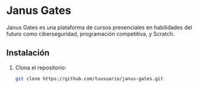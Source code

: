 # Janus Gates

Janus Gates es una plataforma de cursos presenciales en habilidades del futuro como ciberseguridad, programación competitiva, y Scratch.

## Instalación

1. Clona el repositorio:

   ```bash
   git clone https://github.com/tuusuario/janus-gates.git
